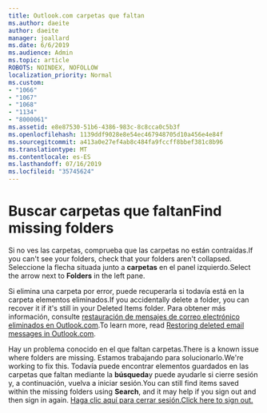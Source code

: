 ```yaml
---
title: Outlook.com carpetas que faltan
ms.author: daeite
author: daeite
manager: joallard
ms.date: 6/6/2019
ms.audience: Admin
ms.topic: article
ROBOTS: NOINDEX, NOFOLLOW
localization_priority: Normal
ms.custom:
- "1066"
- "1067"
- "1068"
- "1134"
- "8000061"
ms.assetid: e8e87530-51b6-4386-983c-8c8cca0c5b3f
ms.openlocfilehash: 1139ddf9028e8e54ec467948705d10a456e4e84f
ms.sourcegitcommit: a413a0e27ef4ab8c484fa9fccff8bbef381c8b96
ms.translationtype: MT
ms.contentlocale: es-ES
ms.lasthandoff: 07/16/2019
ms.locfileid: "35745624"
---
```

# <a name="find-missing-folders"></a><span data-ttu-id="5e22a-102">Buscar carpetas que faltan</span><span class="sxs-lookup"><span data-stu-id="5e22a-102">Find missing folders</span></span>

<span data-ttu-id="5e22a-103">Si no ves las carpetas, comprueba que las carpetas no están contraídas.</span><span class="sxs-lookup"><span data-stu-id="5e22a-103">If you can't see your folders, check that your folders aren't collapsed.</span></span> <span data-ttu-id="5e22a-104">Seleccione la flecha situada junto a **carpetas** en el panel izquierdo.</span><span class="sxs-lookup"><span data-stu-id="5e22a-104">Select the arrow next to **Folders** in the left pane.</span></span>
  
<span data-ttu-id="5e22a-105">Si elimina una carpeta por error, puede recuperarla si todavía está en la carpeta elementos eliminados.</span><span class="sxs-lookup"><span data-stu-id="5e22a-105">If you accidentally delete a folder, you can recover it if it's still in your Deleted Items folder.</span></span> <span data-ttu-id="5e22a-106">Para obtener más información, consulte [restauración de mensajes de correo electrónico eliminados en Outlook.com](https://support.office.com/article/cf06ab1b-ae0b-418c-a4d9-4e895f83ed50?wt.mc_id=Office_Outlook_com_Alchemy).</span><span class="sxs-lookup"><span data-stu-id="5e22a-106">To learn more, read [Restoring deleted email messages in Outlook.com](https://support.office.com/article/cf06ab1b-ae0b-418c-a4d9-4e895f83ed50?wt.mc_id=Office_Outlook_com_Alchemy).</span></span>
  
<span data-ttu-id="5e22a-107">Hay un problema conocido en el que faltan carpetas.</span><span class="sxs-lookup"><span data-stu-id="5e22a-107">There is a known issue where folders are missing.</span></span> <span data-ttu-id="5e22a-108">Estamos trabajando para solucionarlo.</span><span class="sxs-lookup"><span data-stu-id="5e22a-108">We're working to fix this.</span></span> <span data-ttu-id="5e22a-109">Todavía puede encontrar elementos guardados en las carpetas que faltan mediante la **búsqueda**y puede ayudarle si cierre sesión y, a continuación, vuelva a iniciar sesión.</span><span class="sxs-lookup"><span data-stu-id="5e22a-109">You can still find items saved within the missing folders using **Search**, and it may help if you sign out and then sign in again.</span></span> [<span data-ttu-id="5e22a-110">Haga clic aquí para cerrar sesión.</span><span class="sxs-lookup"><span data-stu-id="5e22a-110">Click here to sign out.</span></span>](https://login.live.com/logout.srf)
